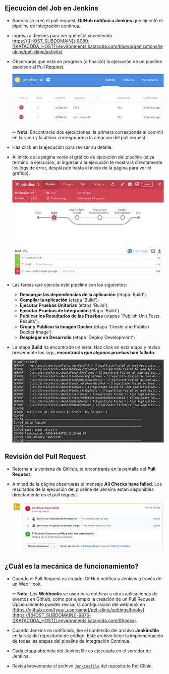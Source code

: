 
## Ejecución del Job en Jenkins

* Apenas se creó el pull request, **GitHub notificó a Jenkins** que ejecuté el pipeline de integración continua.

* Ingresa a Jenkins para ver qué está sucediendo <a href="https://[[HOST_SUBDOMAIN]]-8080-[[KATACODA_HOST]].environments.katacoda.com/blue/organizations/jenkins/pet-clinic/activity/" target="jenkins">https://[[HOST_SUBDOMAIN]]-8080-[[KATACODA_HOST]].environments.katacoda.com/blue/organizations/jenkins/pet-clinic/activity/</a>

* Observarás que está en progreso (o finalizó) la ejecución de un pipeline asociado al Pull Request.

  ![Run Pull Request](./assets/jenkins-pr-runs.png)

    ✏ **Nota**: Encontrarás dos ejecuciones: la primera corresponde al commit en la rama y la última corresponde a la creación del pull request.

* Haz click en la ejecución para revisar su detalle.

* Al inicio de la página verás el gráfico de ejecución del pipeline (si ya terminó la ejecución, al ingresar a la ejecución te mostrará directamente los logs de error, desplázate hasta el inicio de la página para ver el gráfico).

  ![Pipeline Fail](./assets/jenkins-pipeline-fail.png)

* Las tareas que ejecuta este pipeline son las siguientes:
    * **Descargar las dependencias de la aplicación** (etapa 'Build').
    * **Compilar la aplicación** (etapa 'Build').
    * **Ejecutar Pruebas Unitarias** (etapa 'Build').
    * **Ejecutar Pruebas de Integración** (etapa 'Build').
    * **Publicar los Resultados de las Pruebas** (etapas 'Publish Unit Tests Results').
    * **Crear y Publicar la Imagen Docker** (etapa 'Create and Publish Docker Image')
    * **Desplegar en Desarrollo** (etapa 'Deploy Development')

* La etapa **Build** ha encontrado un error. Haz click en esta etapa y revisa brevemente los logs, **encontrarás que algunas pruebas han fallado.**

  ![CI Logs](./assets/ci-logs.png)

## Revisión del Pull Request

* Retorna a la ventana de GitHub, te encontrarás en la pantalla del **Pull Request**.

* A mitad de la página observarás el mensaje **All Checks have failed**.  Los resultados de la ejecución del pipeline de Jenkins están disponibles directamente en el pull request. 

  ![GitHub Checks](./assets/github-pr-failed.png)

## ¿Cuál es la mecánica de funcionamiento?

* Cuando el Pull Request es creado, GitHub notifica a Jenkins a través de un Web Hook.
  
  ✏ **Nota**: Los **Webhooks** se usan para notificar a otras aplicaciones de eventos en Github, como por ejemplo la creación de un Pull Request. Opcionalmente puedes revisar la configuración del webhook en [https://github.com/[your_username]/pet-clinic/settings/hooks](https://[[HOST_SUBDOMAIN]]-9876-[[KATACODA_HOST]].environments.katacoda.com/#hooks).

* Cuando Jenkins es notificado, lee el contenido del archivo **Jenkinsfile** en la raiz del repositorio de código. Este archivo tiene la implementación de todas las etapas del pipeline de Integración Continua.
  
* Cada etapa obtenida del Jenkinsfile es ejecutada en el servidor de Jenkins.

* Revisa brevemente el archivo [`Jenkinsfile`](https://[[HOST_SUBDOMAIN]]-9876-[[KATACODA_HOST]].environments.katacoda.com/#jenkinsfile) del repositorio Pet Clinic.